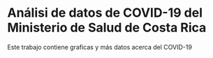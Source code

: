# Análisi de datos de COVID-19 del Ministerio de Salud de Costa Rica
Este  trabajo contiene graficas y más datos acerca del COVID-19
